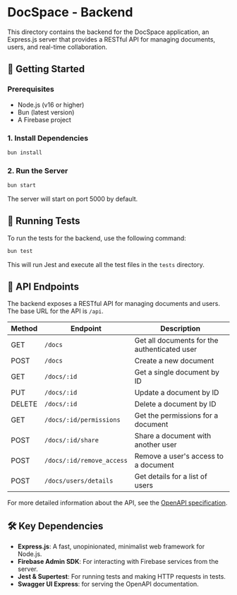 # DocSpace - Backend

This directory contains the backend for the DocSpace application, an Express.js server that provides a RESTful API for managing documents, users, and real-time collaboration.

## 🚀 Getting Started

### Prerequisites

- Node.js (v16 or higher)
- Bun (latest version)
- A Firebase project

### 1. Install Dependencies

```bash
bun install
```

### 2. Run the Server

```bash
bun start
```

The server will start on port 5000 by default.

## 🧪 Running Tests

To run the tests for the backend, use the following command:

```bash
bun test
```

This will run Jest and execute all the test files in the `tests` directory.

## 📝 API Endpoints

The backend exposes a RESTful API for managing documents and users. The base URL for the API is `/api`.

| Method | Endpoint                    | Description                                  |
|--------|-----------------------------|----------------------------------------------|
| GET    | `/docs`                     | Get all documents for the authenticated user |
| POST   | `/docs`                     | Create a new document                        |
| GET    | `/docs/:id`                 | Get a single document by ID                  |
| PUT    | `/docs/:id`                 | Update a document by ID                      |
| DELETE | `/docs/:id`                 | Delete a document by ID                      |
| GET    | `/docs/:id/permissions`     | Get the permissions for a document           |
| POST   | `/docs/:id/share`           | Share a document with another user           |
| POST   | `/docs/:id/remove_access`   | Remove a user's access to a document       |
| POST   | `/docs/users/details`       | Get details for a list of users              |

For more detailed information about the API, see the [OpenAPI specification](/docs/openapi.yaml).

## 🛠 Key Dependencies

- **Express.js**: A fast, unopinionated, minimalist web framework for Node.js.
- **Firebase Admin SDK**: For interacting with Firebase services from the server.
- **Jest & Supertest**: For running tests and making HTTP requests in tests.
- **Swagger UI Express**: for serving the OpenAPI documentation.
